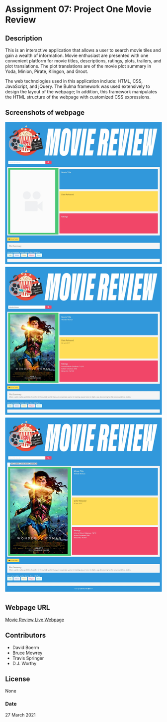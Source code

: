 # Assignment 07:  Project One  Movie Review

## Description
This is an interactive application that allows a user to search movie tiles and gain a wealth of information.  Movie enthusiast are presented with one convenient platform for movie titles, descriptions, ratings, plots, trailers, and plot translations.  The plot translations are of the movie plot summary in Yoda, Minion, Pirate, Klingon, and Groot.

The web technologies used in this application include:  HTML, CSS, JavaScript, and jQuery.  The Bulma framework was used extensively to design the layout of the webpage; In addition, this framework manipulates the HTML structure of the webpage with customized CSS expressions.  

## Screenshots of webpage

![Movie Reviews Before Use](./assets/images/movie_review_page.jpeg)
![Active Movie Search](./assets/images/movie_review_search_page.jpeg)
![Active Movie Search From Local Storage](./assets/images/movie_search_with_local_storage.jpeg)

## Webpage URL

[Movie Review Live Webpage](https://djavanw.github.io/project_one_movie_review/)

## Contributors
- David Boerm
- Bruce Mowrey
- Travis Springer
- D.J. Worthy

## License
None

### Date
27 March 2021
